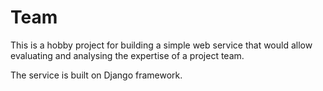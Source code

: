 # Team

This is a hobby project for building a simple web service that would allow evaluating and analysing the expertise of a project team.

The service is built on Django framework.